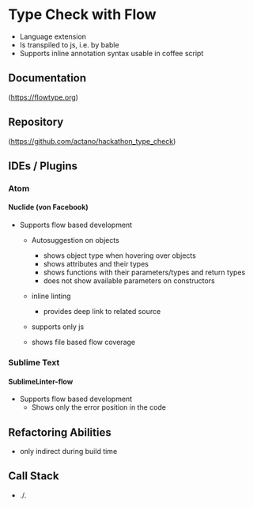 # Type Check with Flow
* Language extension
* Is transpiled to js, i.e. by bable
* Supports inline annotation syntax usable in coffee script

## Documentation
(https://flowtype.org)

## Repository
(https://github.com/actano/hackathon_type_check)

## IDEs / Plugins

### Atom

#### Nuclide (von Facebook)
* Supports flow based development
  * Autosuggestion on objects
    * shows object type when hovering over objects
    * shows attributes and their types
    * shows functions with their parameters/types and return types
    * does not show available parameters on constructors

  * inline linting
    * provides deep link to related source

  * supports only js

  * shows file based flow coverage

### Sublime Text

#### SublimeLinter-flow
* Supports flow based development
  * Shows only the error position in the code

## Refactoring Abilities
* only indirect during build time

## Call Stack
* ./.
